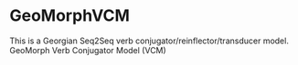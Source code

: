 # GeoMorphVCM
This is a Georgian Seq2Seq verb conjugator/reinflector/transducer model. GeoMorph Verb Conjugator Model (VCM)
